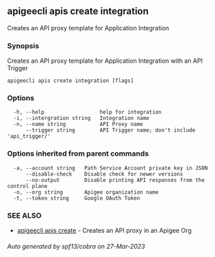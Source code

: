## apigeecli apis create integration

Creates an API proxy template for Application Integration

### Synopsis

Creates an API proxy template for Application Integration with an API Trigger

```
apigeecli apis create integration [flags]
```

### Options

```
  -h, --help                  help for integration
  -i, --intergration string   Integration name
  -n, --name string           API Proxy name
      --trigger string        API Trigger name; don't include 'api_trigger/'
```

### Options inherited from parent commands

```
  -a, --account string   Path Service Account private key in JSON
      --disable-check    Disable check for newer versions
      --no-output        Disable printing API responses from the control plane
  -o, --org string       Apigee organization name
  -t, --token string     Google OAuth Token
```

### SEE ALSO

* [apigeecli apis create](apigeecli_apis_create.md)	 - Creates an API proxy in an Apigee Org

###### Auto generated by spf13/cobra on 27-Mar-2023
